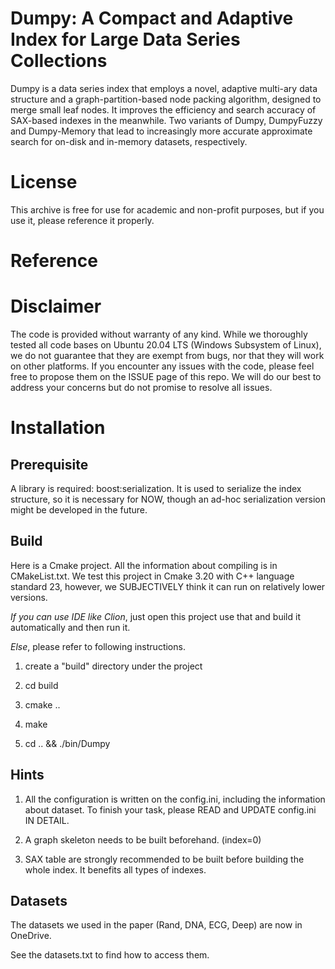 # Dumpy: A Compact and Adaptive Index for Large Data Series Collections

Dumpy is a data series index that employs a novel, adaptive multi-ary data structure and a graph-partition-based node packing algorithm, designed to merge small leaf nodes.
It improves the efficiency and search accuracy of SAX-based indexes in the meanwhile.
Two variants of Dumpy, DumpyFuzzy and Dumpy-Memory that lead to increasingly more accurate approximate search for on-disk and in-memory datasets, respectively.

# License
This archive is free for use for academic and non-profit purposes, but if you use it, please reference it properly.

# Reference


# Disclaimer
The code is provided without warranty of any kind. While we thoroughly tested all code bases on Ubuntu 20.04 LTS (Windows Subsystem of Linux), we do not guarantee that they are exempt from bugs, nor that they will work on other platforms. If you encounter any issues with the code, please feel free to propose them on the ISSUE page of this repo. We will do our best to address your concerns but do not promise to resolve all issues.

# Installation

## Prerequisite

A library is required: boost:serialization.
It is used to serialize the index structure, so it is necessary for NOW, though an ad-hoc serialization version might be developed in the future.

## Build

Here is a Cmake project. All the information about compiling is in CMakeList.txt.
We test this project in Cmake 3.20 with C++ language standard 23, however, we SUBJECTIVELY think it can run on relatively lower versions.

*If you can use IDE like Clion*, just open this project use that and build it automatically and then run it.

*Else*, please refer to following instructions.

1. create a "build" directory under the project

2. cd build

3. cmake ..

4. make

5. cd .. && ./bin/Dumpy

## Hints

1. All the configuration is written on the config.ini, including the information about dataset.
To finish your task, please READ and UPDATE config.ini IN DETAIL.

2. A graph skeleton needs to be built beforehand. (index=0)

3. SAX table are strongly recommended to be built before building the whole index. It benefits all types of indexes.

## Datasets

The datasets we used in the paper (Rand, DNA, ECG, Deep) are now in OneDrive.

See the datasets.txt to find how to access them.
